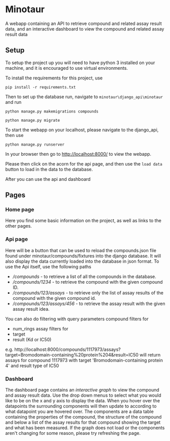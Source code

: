 # Minotaur
A webapp containing an API to retrieve compound and related assay result data, and an interactive dashboard to view the compound and related assay result data

## Setup
To setup the project up you will need to have python 3 installed on your machine, and it is encouraged to use virtual environments.

To install the requirements for this project, use

`pip install -r requirements.txt`

Then to set up the database run, navigate to `minotaur\django_api\minotaur` and run

`python manage.py makemigrations compounds`

`python manage.py migrate`

To start the webapp on your localhost, please navigate to the django_api, then use

`python manage.py runserver`

In your browser then go to [http://localhost:8000/](http://localhost:8000/) to view the webapp.

Please then click on the acorn for the api page, and then use the `load data` button to load in the data to the database.

After you can use the api and dashboard

## Pages
### Home page
Here you find some basic information on the project, as well as links to the other pages.

### Api page
Here will be a button that can be used to reload the compounds.json file found under minotaur/compounds/fixtures into the django database. It will also display the data currently loaded into the database in json format.
To use the Api itself, use the following paths
* */compounds* - to retrieve a list of all the compounds in the database.
* */compounds/1234* - to retrieve the compound with the given compound ID.
* */compounds/123/assays* - to retrieve only the list of assay results of the compound with the given compound id.
* */compounds/123/assays/456* - to retrieve the assay result with the given assay result idea.

You can also do filtering with query parameters
compound filters for
* num_rings
assay filters for
* target
* result (Kd or IC50)

e.g. http://localhost:8000/compounds/1117973/assays?target=Bromodomain-containing%20protein%204&result=IC50
will return assays for compound 1117973 with target 'Bromodomain-containing protein 4' and result type of IC50

### Dashboard
The dashboard page contains an *interactive graph* to view the compound and assay result data. Use the drop down menus to select what you would like to be on the x and y axis to display the data. When you hover over the datapoints the surrounding components will then update to according to what datapoint you are hovered over. The components are a data table containing the properties of the compound, the structure of the compound and below a list of the assay results for that compound showing the target and what has been measured.
If the graph does not load or the components aren't changing for some reason, please try refreshing the page.
